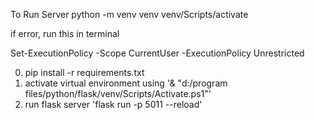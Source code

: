 To Run Server
python -m venv venv
venv/Scripts/activate


if error, run this in terminal

Set-ExecutionPolicy -Scope CurrentUser -ExecutionPolicy Unrestricted


0. pip install -r requirements.txt
1. activate virtual environment using '& "d:/program files/python/flask/venv/Scripts/Activate.ps1"'
2. run flask server 'flask run -p 5011 --reload'